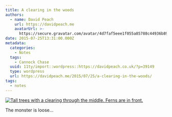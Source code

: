 ```yaml
---
title: A clearing in the woods
authors:
  - name: David Peach
    url: https://davidpeach.me
    avatarUrl: >-
      https://secure.gravatar.com/avatar/4d7faf5eee1f055a85788c44936b8995eaab6dfb004e7854ec747ccb272e91ee?s=96&d=mm&r=g
date: 2015-07-25T13:31:00.000Z
metadata:
  categories:
    - Notes
  tags:
    - Cannock Chase
  uuid: 11ty/import::wordpress::https://davidpeach.co.uk/?p=39149
  type: wordpress
  url: https://davidpeach.me/2015/07/25/a-clearing-in-the-woods/
tags:
  - notes
---
```

[![Tall trees with a clearing through the middle. Ferns are in front.](/assets/The-clearing-in-the-woods-1024-ck1TYLYnc24N.jpg)](/assets/The-clearing-in-the-woods-1024-ck1TYLYnc24N.jpg)

The monster is loose…